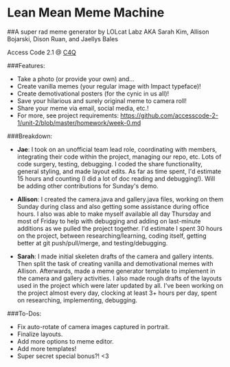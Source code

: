 # Lean Mean Meme Machine

##A super rad meme generator by LOLcat Labz
AKA Sarah Kim, Allison Bojarski, Dison Ruan, and Jaellys Bales

Access Code 2.1 @ [C4Q](http://www.c4q.nyc/)

###Features:
* Take a photo (or provide your own) and...
* Create vanilla memes (your regular image with Impact typeface)!
* Create demotivational posters (for the cynic in us all)!
* Save your hilarious and surely original meme to camera roll!
* Share your meme via email, social media, etc.!
* For more, see project requirements: https://github.com/accesscode-2-1/unit-2/blob/master/homework/week-0.md

###Breakdown:
* **Jae**: I took on an unofficial team lead role, coordinating with members, integrating their code within the project, managing our repo, etc. Lots of code surgery, testing, debugging. I coded the share functionality, general styling, and made layout edits. As far as time spent, I'd estimate 15 hours and counting (I did a lot of doc reading and debugging!). Will be adding other contributions for Sunday's demo.

* **Allison**: I created the camera.java and gallery.java files, working on them Sunday during class and also getting some assistance during office hours. I also was able to make myself available all day Thursday and most of Friday to help with debugging and adding on last-minute additions as we pulled the project together. I'd estimate I spent 30 hours on the project, between researching/learning, coding itself, getting better at git push/pull/merge, and testing/debugging.

* **Sarah**: I made initial skeleten drafts of the camera and gallery intents. Then split the task of creating vanilla and demotivational memes with Allison. Afterwards, made a meme generator template to implement in the camera and gallery activities. I also made rough drafts of the layouts used in the project which were later updated by all. I've been working on the project almost every day, clocking at least 3+ hours per day, spent on researching, implementing, debugging.  

###To-Dos:
* Fix auto-rotate of camera images captured in portrait.
* Finalize layouts.
* Add more options to meme editor.
* Add more templates!
* Super secret special bonus?! <3
